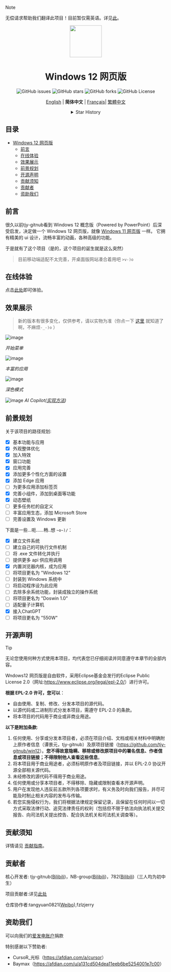> [!NOTE]
> 无偿请求帮助我们翻译此项目！目前暂仅需英语。详见[此](lang/readme.md)。

<p align="center">
    <img src="./icon/windows12.svg" width="100" height="100">
</p>
<h1 align="center">Windows 12 网页版</h1>
<p align="center" class="shields">
  <span href="https://github.com/tjy-gitnub/win12/issues" style="text-decoration:none">
    <img src="https://img.shields.io/github/issues/tjy-gitnub/win12.svg" alt="GitHub issues"/>
  </span>
  <span href="https://github.com/tjy-gitnub/win12/stargazers" style="text-decoration:none">
    <img src="https://img.shields.io/github/stars/tjy-gitnub/win12.svg" alt="GitHub stars"/>
  </span>
  <span href="https://github.com/tjy-gitnub/win12/network" style="text-decoration:none">
    <img src="https://img.shields.io/github/forks/tjy-gitnub/win12.svg" alt="GitHub forks"/>
  </span>
  <span href="https://github.com/tjy-gitnub/win12/blob/master/LICENSE" style="text-decoration:none">
    <img src="https://img.shields.io/github/license/tjy-gitnub/win12" alt="GitHub License"/>
  </pan>
</p>
<p align="center" class="language" title="Language selection 语言选择">
  <a href="readme/README_en_us.md">English</a> | 
  <b>简体中文</b> | 
  <a href="readme/README_fr_fr.md">Français</a>|
  <a href="readme/README_zh_tw.md">繁體中文</a>
</p>
<details align="center">
  <summary>Star History</summary>
  <a href="https://star-history.com/#tjy-gitnub/win12&Date" style="text-decoration:none">
    <img src="https://api.star-history.com/svg?repos=tjy-gitnub/win12&type=Date" alt="Star History Chart">
  </a>
</details>

## 目录

- [Windows 12 网页版](#windows-12-网页版)
  - [前言](#前言)
  - [在线体验](#在线体验)
  - [效果展示](#效果展示)
  - [前景规划](#前景规划)
  - [开源声明](#开源声明)
  - [贡献须知](#贡献须知)
  - [贡献者](#贡献者)
  - [资助我们](#资助我们)
    

    

## 前言

很久以前tjy-gitnub看到 Windows 12 概念版（Powered by PowerPoint）后深受启发，决定做一个 Windows 12 网页版，就像 [Windows 11 网页版](https://win11.blueedge.me/) 一样。 它拥有精美的 ui 设计，流畅丰富的动画，各种高级的功能。

于是就有了这个项目（是的，这个项目的诞生就是这么突然）

> 目前移动端适配不太完善，开桌面版网站凑合着用吧 `>v-)o`

## 在线体验

点击[此处](tjy-gitnub.github.io/win12/desktop.html)即可体验。


## 效果展示

> 新的版本有很多变化，仅供参考，请以实物为准（你点一下 [这里](https://tjy-gitnub.github.io/win12/desktop.html) 就知道了啊，不麻烦`-_-)o` ）

![image](https://tjy-gitnub.github.io/win12/img/start-menu.png)

*开始菜单*

![image](https://tjy-gitnub.github.io/win12/img/colorful-apps.png)

*丰富的应用*

![image](https://tjy-gitnub.github.io/win12/img/dark-mode.png)

*深色模式*

![image](https://tjy-gitnub.github.io/win12/img/ai-copilot.png)
*AI Copilot([实现方法](./scripts/AI%20Copilot%20service/README.md))*
## 前景规划

关于该项目的路径规划:

- [x] 基本功能与应用
- [x] 外观整体优化
- [x] 加入特效
- [x] 窗口功能
- [x] 应用完善
- [x] 添加更多个性化方面的设置
- [x] 添加 Edge 应用
- [ ] 为更多应用添加标签页
- [x] 完善小组件，添加到桌面等功能
- [x] 动态壁纸
- [ ] 更多任务栏的自定义
- [ ] 丰富应用生态，添加 Microsoft Store
- [ ] 完善设置及 Windows 更新

下面是一些...呃......畅..想 `~o~)/`：

- [x] 建立文件系统
- [ ] 建立自己的可执行文件机制
- [ ] 将 .exe 文件转化并执行
- [ ] 提供更多 api 供应用调用
- [x] 内置浏览器内核，成为应用
- [ ] 将项目更名为 "Windows 12"
- [ ] 封装到 Windows 系统中
- [ ] 将启动程序设为此应用
- [ ] 去除多余系统功能，封装成独立的操作系统
- [ ] 将项目更名为 "Doswin 1.0"
- [ ] 适配量子计算机
- [x] 接入ChatGPT
- [ ] 将项目更名为 "550W"

## 开源声明
>[!TIP]
>无论您使用何种方式使用本项目，均代表您已仔细阅读并同意遵守本章节的全部内容。

Wndows12 网页版是自由软件，采用Eclipse基金会发行的Eclipse Public License 2.0（网址:<https://www.eclipse.org/legal/epl-2.0/>）进行许可。

**根据 EPL-2.0 许可，您可以**：
- 自由使用、复制、修改、分发本项目的源代码。
- 以源代码或二进制形式分发本项目，需遵守 EPL-2.0 的条款。
- 将本项目的代码用于商业或非商业用途。

**以下是附加条款**:
1. 任何使用、分享或分发本项目者，必须在项目介绍、文档或相关材料中明确附上原作者信息（谭景元，tjy-gitnub）及原项目链接（<https://github.com/tjy-gitnub/win12>）。**您不得故意隐瞒、移除或修改原项目中的署名信息、作者信息或项目链接；不得限制他人查看这些信息**。
2. 将本项目用于商业用途者，必须标明原作者及项目链接，并以 EPL-2.0 协议开源全部相关源代码。
3. 未经修改的源代码不得用于商业用途。
4. 任何使用或分享本项目者，不得移除、隐藏或限制查看本开源声明。
5. 用户在发现他人违反前五款所列各项要求时，有义务及时向我们报告，并尽可能及时制止相关内容的发布与传输。
6. 若您实施侵权行为，我们将根据法律规定保留记录，且保留在任何时间以一切方式采取法律行动、追究法律责任的权利（包括但不限于依法向执法机关提交报告、向司法机关提出控告、配合执法机关和司法机关调查等）。

## 贡献须知

详情请见 [贡献指南](./CONTRIBUTING.md)。

## 贡献者

核心开发者: tjy-gitnub([Bilibili](https://space.bilibili.com/2010692096/))，NB-group([Bilibili](https://space.bilibili.com/1570243738/))，782([Bilibili](https://space.bilibili.com/1046361194/))（三人均为初中生）

项目贡献者:详见[此处](https://github.com/tjy-gitnub/win12/graphs/contributors)

仓库协作者:tangyuan0821([Weibo](https://weibo.com/u/7736964006)),fzlzjerry

## 资助我们

可以向我们的[爱发电账户](https://afdian.com/a/qstudio)捐款

特别感谢以下赞助者:
- CursoR_光标（<https://afdian.com/a/cursor>）
- Baymax（<https://afdian.com/u/a131cd504dea11eeb6be5254001e7c00>）
